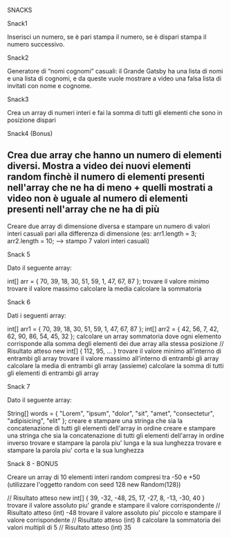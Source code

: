 SNACKS




Snack1

Inserisci un numero, se è pari stampa il numero, se è dispari stampa il numero successivo.


Snack2

Generatore di “nomi cognomi” casuali: il Grande Gatsby ha una lista di nomi e una lista di cognomi, e da queste vuole mostrare a video una falsa lista di invitati con nome e cognome.

Snack3

Crea un array di numeri interi e fai la somma di tutti gli elementi che sono in posizione dispari


Snack4 (Bonus)

Crea due array che hanno un numero di elementi diversi. Mostra a video dei nuovi elementi random finchè il numero di elementi presenti nell'array che ne ha di meno + quelli mostrati a video non è uguale al numero di elementi presenti nell'array che ne ha di più
--
Creare due array di dimensione diversa e stampare un numero di valori interi casuali pari alla differenza di dimensione (es: arr1.length = 3; arr2.length = 10;  --> stampo 7 valori interi casuali)


Snack 5

Dato il seguente array:

int[] arr = { 70, 39, 18, 30, 51, 59, 1, 47, 67, 87 };
trovare il valore minimo
trovare il valore massimo
calcolare la media
calcolare la sommatoria


Snack 6

Dati i seguenti array:

int[] arr1 = { 70, 39, 18, 30, 51, 59, 1, 47, 67, 87 };
int[] arr2 = { 42, 56, 7, 42, 62, 90, 86, 54, 45, 32 };
calcolare un array sommatoria dove ogni elemento corrisponde alla somma degli elementi dei due array alla stessa posizione
// Risultato atteso
new int[] { 112, 95, ... }
trovare il valore minimo all'interno di entrambi gli array
trovare il valore massimo all'interno di entrambi gli array
calcolare la media di entrambi gli array (assieme)
calcolare la somma di tutti gli elementi di entrambi gli array


Snack 7

Dato il seguente array:

String[] words = { "Lorem", "ipsum", "dolor", "sit", "amet", "consectetur", "adipisicing", "elit" };
creare e stampare una stringa che sia la concatenazione di tutti gli elementi dell'array in ordine
creare e stampare una stringa che sia la concatenazione di tutti gli elementi dell'array in ordine inverso
trovare e stampare la parola piu' lunga e la sua lunghezza
trovare e stampare la parola piu' corta e la sua lunghezza


Snack 8 - BONUS

Creare un array di 10 elementi interi random compresi tra -50 e +50 (utilizzare l'oggetto random con seed 128 new Random(128))

// Risultato atteso
new int[] { 39, -32, -48, 25, 17, -27, 8, -13, -30, 40 }
trovare il valore assoluto piu' grande e stampare il valore corrispondente
// Risultato atteso
(int) -48
trovare il valore assoluto piu' piccolo e stampare il valore corrispondente
// Risultato atteso
(int) 8
calcolare la sommatoria dei valori multipli di 5
// Risultato atteso
(int) 35
